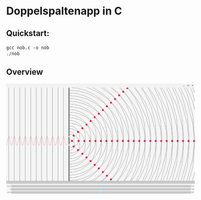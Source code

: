 # Doppelspaltenapp in C 

## Quickstart:

```console
gcc nob.c -o nob
./nob
```

## Overview

![](./preview.png)

